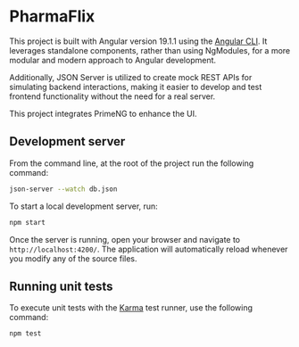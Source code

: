 # PharmaFlix

This project is built with Angular version 19.1.1 using the [Angular CLI](https://github.com/angular/angular-cli). It leverages standalone components, rather than using NgModules, for a more modular and modern approach to Angular development.

Additionally, JSON Server is utilized to create mock REST APIs for simulating backend interactions, making it easier to develop and test frontend functionality without the need for a real server.

This project integrates PrimeNG to enhance the UI.

## Development server

From the command line, at the root of the project run the following command:

```bash
json-server --watch db.json
```

To start a local development server, run:

```bash
npm start
```

Once the server is running, open your browser and navigate to `http://localhost:4200/`. The application will automatically reload whenever you modify any of the source files.

## Running unit tests

To execute unit tests with the [Karma](https://karma-runner.github.io) test runner, use the following command:

```bash
npm test
```
